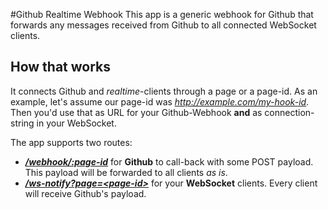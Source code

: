 #Github Realtime Webhook
This app is a generic webhook for Github that forwards any messages received from Github to all connected WebSocket clients.

## How that works
It connects Github and *realtime*-clients through a page or a page-id.
As an example, let's assume our page-id was *http://example.com/my-hook-id*. Then you'd use that as URL for your Github-Webhook **and** as connection-string in your WebSocket.

The app supports two routes:
* [***/webhook/:page-id***](#) for **Github** to call-back with some POST payload. This payload will be forwarded to all clients *as is*.
* [***/ws-notify?page=&lt;page-id&gt;***](#) for your **WebSocket** clients. Every client will receive Github's payload.
